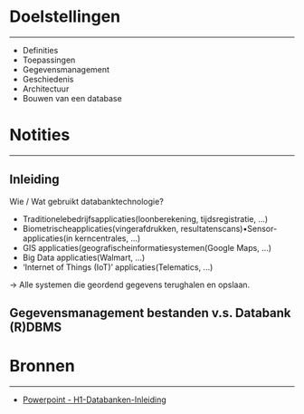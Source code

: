 # Doelstellingen
---
- Definities
- Toepassingen
- Gegevensmanagement
- Geschiedenis
- Architectuur
- Bouwen van een database

# Notities
--- 
## Inleiding
Wie / Wat gebruikt databanktechnologie? 
- Traditionelebedrijfsapplicaties(loonberekening, tijdsregistratie, ...)
- Biometrischeapplicaties(vingerafdrukken, resultatenscans)•Sensor-applicaties(in kerncentrales, ...)
- GIS applicaties(geografischeinformatiesystemen(Google Maps, ...)
- Big Data applicaties(Walmart, ...)
- ‘Internet of Things (IoT)’ applicaties(Telematics, ...)

-> Alle systemen die geordend gegevens terughalen en opslaan. 

## Gegevensmanagement bestanden v.s. Databank (R)DBMS


# Bronnen
---
- [Powerpoint - H1-Databanken-Inleiding](https://chamilo-downloads.hogent.be/Chamilo/Libraries/Resources/Javascript/Plugin/PDFJS/web/viewer.html?file=https%3A%2F%2Fchamilo-downloads.hogent.be%3Fapplication%3DChamilo%255CCore%255CRepository%26go%3DDocumentDownloader%26object%3D8493612%26DownloadHost%3D1%26security_code%3Dd285fc2760d8b22607523c11428cee15db3c0c0c%26display%3D1%26saveName%3DDB%2BH1%2B-%2BInleiding%2B-%2Bdatabanken%2Bgekaderd.pdf)